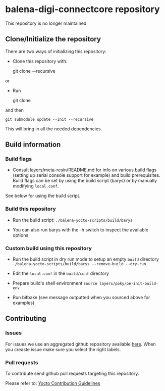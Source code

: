 #  balena-digi-connectcore repository

<div class="alert alert-success">
This repository is no longer maintained
</div>

## Clone/Initialize the repository

There are two ways of initializing this repository:
* Clone this repository with:
    
    git clone --recursive

or

* Run

    git clone

and then

    git submodule update --init --recursive

This will bring in all the needed dependencies.

## Build information

### Build flags

* Consult layers/meta-resin/README.md for info on various build flags (setting
up serial console support for example) and build prerequisites. Build flags can
be set by using the build script (barys) or by manually modifying `local.conf`.

See below for using the build script.

### Build this repository

* Run the build script:
  `./balena-yocto-scripts/build/barys`

* You can also run barys with the -h switch to inspect the available options

### Custom build using this repository

* Run the build script in dry run mode to setup an empty `build` directory
    `./balena-yocto-scripts/build/barys --remove-build --dry-run`

* Edit the `local.conf` in the `build/conf` directory

* Prepare build's shell environment
    `source layers/poky/oe-init-build-env`

* Run bitbake (see message outputted when you sourced above for examples)

## Contributing

### Issues

For issues we use an aggregated github repository available [here](https://github.com/balena-os/meta-balena/issues). When you creaste issue make sure you select the right labels.

### Pull requests

To contribute send github pull requests targeting this repository.

Please refer to: [Yocto Contribution Guidelines](https://wiki.yoctoproject.org/wiki/Contribution_Guidelines#General_Information)
